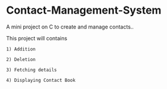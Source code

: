 # Contact-Management-System
A mini project on C to create and manage contacts..

This project will contains 

    1) Addition 
    
    2) Deletion
    
    3) Fetching details
    
    4) Displaying Contact Book
